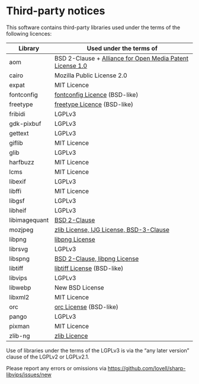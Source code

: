 Third-party notices
===================

This software contains third-party libraries used under the terms of the following licences:

<table><thead><tr class="header"><th>Library</th><th>Used under the terms of</th></tr></thead><tbody><tr class="odd"><td>aom</td><td>BSD 2-Clause + <a href="https://aomedia.org/license/patent-license/">Alliance for Open Media Patent License 1.0</a></td></tr><tr class="even"><td>cairo</td><td>Mozilla Public License 2.0</td></tr><tr class="odd"><td>expat</td><td>MIT Licence</td></tr><tr class="even"><td>fontconfig</td><td><a href="https://gitlab.freedesktop.org/fontconfig/fontconfig/blob/master/COPYING">fontconfig Licence</a> (BSD-like)</td></tr><tr class="odd"><td>freetype</td><td><a href="https://git.savannah.gnu.org/cgit/freetype/freetype2.git/tree/docs/FTL.TXT">freetype Licence</a> (BSD-like)</td></tr><tr class="even"><td>fribidi</td><td>LGPLv3</td></tr><tr class="odd"><td>gdk-pixbuf</td><td>LGPLv3</td></tr><tr class="even"><td>gettext</td><td>LGPLv3</td></tr><tr class="odd"><td>giflib</td><td>MIT Licence</td></tr><tr class="even"><td>glib</td><td>LGPLv3</td></tr><tr class="odd"><td>harfbuzz</td><td>MIT Licence</td></tr><tr class="even"><td>lcms</td><td>MIT Licence</td></tr><tr class="odd"><td>libexif</td><td>LGPLv3</td></tr><tr class="even"><td>libffi</td><td>MIT Licence</td></tr><tr class="odd"><td>libgsf</td><td>LGPLv3</td></tr><tr class="even"><td>libheif</td><td>LGPLv3</td></tr><tr class="odd"><td>libimagequant</td><td><a href="https://github.com/lovell/libimagequant/blob/main/COPYRIGHT">BSD 2-Clause</a></td></tr><tr class="even"><td>mozjpeg</td><td><a href="https://github.com/mozilla/mozjpeg/blob/master/LICENSE.md">zlib License, IJG License, BSD-3-Clause</a></td></tr><tr class="odd"><td>libpng</td><td><a href="https://github.com/glennrp/libpng/blob/master/LICENSE">libpng License</a></td></tr><tr class="even"><td>librsvg</td><td>LGPLv3</td></tr><tr class="odd"><td>libspng</td><td><a href="https://github.com/randy408/libspng/blob/master/LICENSE">BSD 2-Clause, libpng License</a></td></tr><tr class="even"><td>libtiff</td><td><a href="https://libtiff.gitlab.io/libtiff/misc.html">libtiff License</a> (BSD-like)</td></tr><tr class="odd"><td>libvips</td><td>LGPLv3</td></tr><tr class="even"><td>libwebp</td><td>New BSD License</td></tr><tr class="odd"><td>libxml2</td><td>MIT Licence</td></tr><tr class="even"><td>orc</td><td><a href="https://gitlab.freedesktop.org/gstreamer/orc/blob/master/COPYING">orc License</a> (BSD-like)</td></tr><tr class="odd"><td>pango</td><td>LGPLv3</td></tr><tr class="even"><td>pixman</td><td>MIT Licence</td></tr><tr class="odd"><td>zlib-ng</td><td><a href="https://github.com/zlib-ng/zlib-ng/blob/develop/LICENSE.md">zlib Licence</a></td></tr></tbody></table>

Use of libraries under the terms of the LGPLv3 is via the “any later version” clause of the LGPLv2 or LGPLv2.1.

Please report any errors or omissions via https://github.com/lovell/sharp-libvips/issues/new
